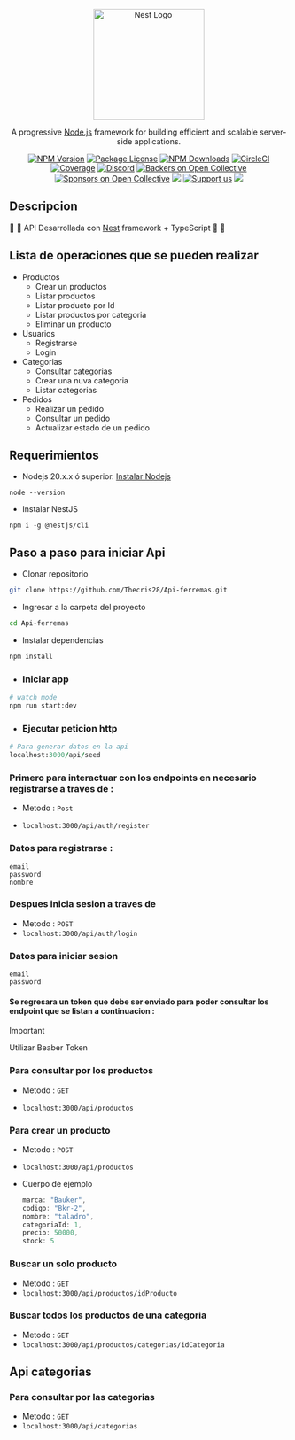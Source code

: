 <p align="center">
  <a href="http://nestjs.com/" target="blank"><img src="https://nestjs.com/img/logo-small.svg" width="200" alt="Nest Logo" /></a>
</p>

[circleci-image]: https://img.shields.io/circleci/build/github/nestjs/nest/master?token=abc123def456
[circleci-url]: https://circleci.com/gh/nestjs/nest

  <p align="center">A progressive <a href="http://nodejs.org" target="_blank">Node.js</a> framework for building efficient and scalable server-side applications.</p>
    <p align="center">
<a href="https://www.npmjs.com/~nestjscore" target="_blank"><img src="https://img.shields.io/npm/v/@nestjs/core.svg" alt="NPM Version" /></a>
<a href="https://www.npmjs.com/~nestjscore" target="_blank"><img src="https://img.shields.io/npm/l/@nestjs/core.svg" alt="Package License" /></a>
<a href="https://www.npmjs.com/~nestjscore" target="_blank"><img src="https://img.shields.io/npm/dm/@nestjs/common.svg" alt="NPM Downloads" /></a>
<a href="https://circleci.com/gh/nestjs/nest" target="_blank"><img src="https://img.shields.io/circleci/build/github/nestjs/nest/master" alt="CircleCI" /></a>
<a href="https://coveralls.io/github/nestjs/nest?branch=master" target="_blank"><img src="https://coveralls.io/repos/github/nestjs/nest/badge.svg?branch=master#9" alt="Coverage" /></a>
<a href="https://discord.gg/G7Qnnhy" target="_blank"><img src="https://img.shields.io/badge/discord-online-brightgreen.svg" alt="Discord"/></a>
<a href="https://opencollective.com/nest#backer" target="_blank"><img src="https://opencollective.com/nest/backers/badge.svg" alt="Backers on Open Collective" /></a>
<a href="https://opencollective.com/nest#sponsor" target="_blank"><img src="https://opencollective.com/nest/sponsors/badge.svg" alt="Sponsors on Open Collective" /></a>
  <a href="https://paypal.me/kamilmysliwiec" target="_blank"><img src="https://img.shields.io/badge/Donate-PayPal-ff3f59.svg"/></a>
    <a href="https://opencollective.com/nest#sponsor"  target="_blank"><img src="https://img.shields.io/badge/Support%20us-Open%20Collective-41B883.svg" alt="Support us"></a>
  <a href="https://twitter.com/nestframework" target="_blank"><img src="https://img.shields.io/twitter/follow/nestframework.svg?style=social&label=Follow"></a>
</p>
  <!--[![Backers on Open Collective](https://opencollective.com/nest/backers/badge.svg)](https://opencollective.com/nest#backer)
  [![Sponsors on Open Collective](https://opencollective.com/nest/sponsors/badge.svg)](https://opencollective.com/nest#sponsor)-->

## Descripcion


🚧 🚧 API Desarrollada con [Nest](https://github.com/nestjs/nest) framework + TypeScript 🚧 🚧

## Lista de operaciones que se pueden realizar 
* Productos
  * Crear un productos 
  * Listar productos
  * Listar producto por Id
  * Listar productos por categoria
  * Eliminar un producto
* Usuarios
  * Registrarse 
  * Login
* Categorias
  * Consultar categorias
  * Crear una nuva categoria
  * Listar categorias
* Pedidos
  * Realizar un pedido
  * Consultar un pedido
  * Actualizar estado de un pedido



## Requerimientos

* Nodejs 20.x.x ó superior.   [Instalar Nodejs]()
```console
node --version
```
* Instalar NestJS 
```
npm i -g @nestjs/cli
```

## Paso a paso para iniciar Api

* Clonar repositorio

```bash
git clone https://github.com/Thecris28/Api-ferremas.git
```
* Ingresar a la carpeta del proyecto
```bash
cd Api-ferremas
```
* Instalar dependencias
```bash
npm install
```


* ### Iniciar app
```bash
# watch mode
npm run start:dev
```


* ### Ejecutar peticion http

```ruby
# Para generar datos en la api
localhost:3000/api/seed
```

### Primero para interactuar con los endpoints en necesario registrarse a traves de : 

* Metodo : `Post`

* ``` localhost:3000/api/auth/register  ``` 

### Datos para registrarse : 
    email 
    password 
    nombre


### Despues inicia sesion a traves de 

* Metodo : `POST`
* ``` localhost:3000/api/auth/login ```

### Datos para iniciar sesion 
    email
    password

#### Se regresara un token que debe ser enviado para poder consultar los endpoint que se listan a continuacion :
> [!IMPORTANT]
> Utilizar Beaber Token 

### Para consultar por los productos
* Metodo : `GET`

* ``` localhost:3000/api/productos ```

### Para crear un producto
* Metodo : `POST`

* ``` localhost:3000/api/productos ```
* Cuerpo de ejemplo
  ```javascript
  marca: "Bauker",
  codigo: "Bkr-2",
  nombre: "taladro",
  categoriaId: 1,
  precio: 50000,
  stock: 5
  ```
  

### Buscar un solo producto
* Metodo : `GET`
* ```localhost:3000/api/productos/idProducto```


### Buscar todos los productos de una categoria
* Metodo : `GET`
* ```localhost:3000/api/productos/categorias/idCategoria```



## Api categorias
### Para consultar por las categorias

* Metodo : `GET`
* ```localhost:3000/api/categorias```


